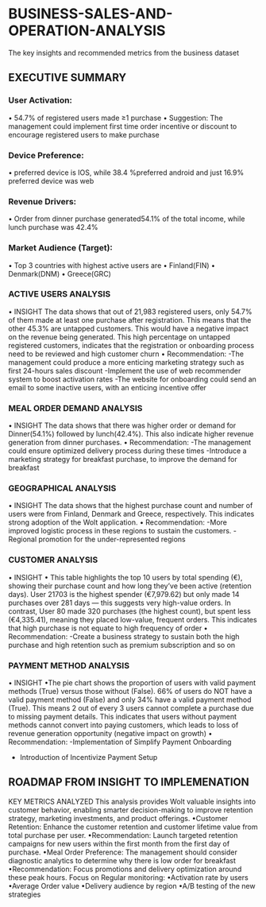 # BUSINESS-SALES-AND-OPERATION-ANALYSIS
The key insights and recommended metrics from the business dataset
## EXECUTIVE SUMMARY
### User Activation:
• 54.7% of registered users made ≥1 purchase
• Suggestion: The management could implement first time order incentive or discount to encourage registered users to make purchase
### Device Preference:
• preferred device is IOS, while 38.4 %preferred android and just 16.9% preferred device was web
### Revenue Drivers:
• Order from dinner purchase generated54.1% of the total income, while lunch purchase was 42.4%
### Market Audience (Target):
• Top 3 countries with highest active users are
• Finland(FIN)
• Denmark(DNM)
• Greece(GRC)

### ACTIVE USERS ANALYSIS
• INSIGHT
The data shows that out of 21,983 registered users, only 54.7% of
them made at least one purchase after registration. This means
that the other 45.3% are untapped customers. This would have a
negative impact on the revenue being generated. This high
percentage on untapped registered customers, indicates that
the registration or onboarding process need to be reviewed and
high customer churn
• Recommendation:
-The management could produce a more enticing marketing
strategy such as first 24-hours sales discount
-Implement the use of web recommender system to boost
activation rates
-The website for onboarding could send an email to some
inactive users, with an enticing incentive offer
### MEAL ORDER DEMAND ANALYSIS
• INSIGHT
The data shows that there was higher order or demand for
Dinner(54.1%) followed by lunch(42.4%). This also indicate
higher revenue generation from dinner purchases.
• Recommendation:
-The management could ensure optimized delivery process
during these times
-Introduce a marketing strategy for breakfast purchase, to
improve the demand for breakfast

### GEOGRAPHICAL ANALYSIS
• INSIGHT
The data shows that the highest purchase count and
number of users were from Finland, Denmark and
Greece, respectively. This indicates strong adoption of
the Wolt application.
• Recommendation:
-More improved logistic process in these regions to
sustain the customers.
-Regional promotion for the under-represented regions

### CUSTOMER ANALYSIS
• INSIGHT
• This table highlights the top 10 users by total spending (€),
showing their purchase count and how long they’ve been
active (retention days). User 21703 is the highest spender
(€7,979.62) but only made 14 purchases over 281 days —
this suggests very high-value orders. In contrast, User 80
made 320 purchases (the highest count), but spent less
(€4,335.41), meaning they placed low-value, frequent
orders. This indicates that high purchase is not equate to
high frequency of order
• Recommendation:
-Create a business strategy to sustain both the high
purchase and high retention such as premium subscription
and so on

### PAYMENT METHOD ANALYSIS
• INSIGHT
•The pie chart shows the proportion of users with valid
payment methods (True) versus those without (False). 66%
of users do NOT have a valid payment method (False) and
only 34% have a valid payment method (True).
This means 2 out of every 3 users cannot complete a
purchase due to missing payment details. This indicates
that users without payment methods cannot convert into
paying customers, which leads to loss of revenue
generation opportunity (negative impact on growth)
• Recommendation:
-Implementation of Simplify Payment Onboarding
- Introduction of Incentivize Payment Setup

## ROADMAP FROM INSIGHT TO IMPLEMENATION
KEY METRICS ANALYZED
This analysis provides Wolt valuable insights into customer
behavior, enabling smarter decision-making to improve
retention strategy, marketing investments, and product
offerings.
•Customer Retention: Enhance the customer retention and
customer lifetime value from total purchase per user.
•Recommendation: Launch targeted retention campaigns
for new users within the first month from the first day of
purchase.
•Meal Order Preference: The management should consider
diagnostic analytics to determine why there is low order for
breakfast
•Recommendation: Focus promotions and delivery
optimization around these peak hours.
Focus on Regular monitoring:
•Activation rate by users
•Average Order value
•Delivery audience by region
•A/B testing of the new strategies
